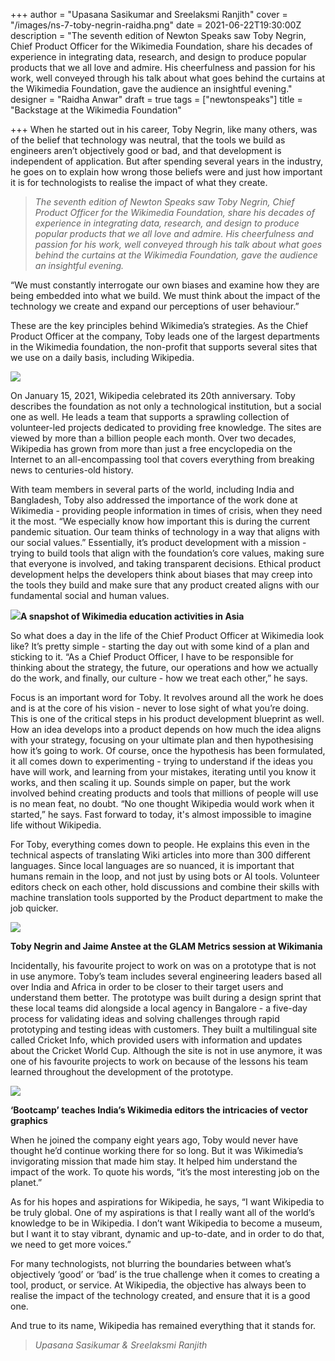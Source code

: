 +++
author = "Upasana Sasikumar and Sreelaksmi Ranjith"
cover = "/images/ns-7-toby-negrin-raidha.png"
date = 2021-06-22T19:30:00Z
description = "The seventh edition of Newton Speaks saw Toby Negrin, Chief Product Officer for the Wikimedia Foundation, share his decades of experience in integrating data, research, and design to produce popular products that we all love and admire. His cheerfulness and passion for his work, well conveyed through his talk about what goes behind the curtains at the Wikimedia Foundation, gave the audience an insightful evening."
designer = "Raidha Anwar"
draft = true
tags = ["newtonspeaks"]
title = "Backstage at the Wikimedia Foundation"

+++
When he started out in his career, Toby Negrin, like many others, was of the belief that technology was neutral, that the tools we build as engineers aren’t objectively good or bad, and that development is independent of application. But after spending several years in the industry, he goes on to explain how wrong those beliefs were and just how important it is for technologists to realise the impact of what they create.

> _The seventh edition of Newton Speaks saw Toby Negrin, Chief Product Officer for the Wikimedia Foundation, share his decades of experience in integrating data, research, and design to produce popular products that we all love and admire. His cheerfulness and passion for his work, well conveyed through his talk about what goes behind the curtains at the Wikimedia Foundation, gave the audience an insightful evening._

“We must constantly interrogate our own biases and examine how they are being embedded into what we build. We must think about the impact of the technology we create and expand our perceptions of user behaviour.”

These are the key principles behind Wikimedia’s strategies. As the Chief Product Officer at the company, Toby leads one of the largest departments in the Wikimedia foundation, the non-profit that supports several sites that we use on a daily basis, including Wikipedia.

![](/images/wikimedia-1.png)

On January 15, 2021, Wikipedia celebrated its 20th anniversary. Toby describes the foundation as not only a technological institution, but a social one as well. He leads a team that supports a sprawling collection of volunteer-led projects dedicated to providing free knowledge. The sites are viewed by more than a billion people each month. Over two decades, Wikipedia has grown from more than just a free encyclopedia on the Internet to an all-encompassing tool that covers everything from breaking news to centuries-old history.

With team members in several parts of the world, including India and Bangladesh, Toby also addressed the importance of the work done at Wikimedia - providing people information in times of crisis, when they need it the most. “We especially know how important this is during the current pandemic situation. Our team thinks of technology in a way that aligns with our social values.” Essentially, it’s product development with a mission - trying to build tools that align with the foundation’s core values, making sure that everyone is involved, and taking transparent decisions. Ethical product development helps the developers think about biases that may creep into the tools they build and make sure that any product created aligns with our fundamental social and human values.

**![](/images/asia-wiki.png)A snapshot of Wikimedia education activities in Asia**

So what does a day in the life of the Chief Product Officer at Wikimedia look like? It’s pretty simple - starting the day out with some kind of a plan and sticking to it. “As a Chief Product Officer, I have to be responsible for thinking about the strategy, the future, our operations and how we actually do the work, and finally, our culture - how we treat each other,” he says.

Focus is an important word for Toby. It revolves around all the work he does and is at the core of his vision - never to lose sight of what you’re doing. This is one of the critical steps in his product development blueprint as well. How an idea develops into a product depends on how much the idea aligns with your strategy, focusing on your ultimate plan and then hypothesising how it’s going to work. Of course, once the hypothesis has been formulated, it all comes down to experimenting - trying to understand if the ideas you have will work, and learning from your mistakes, iterating until you know it works, and then scaling it up. Sounds simple on paper, but the work involved behind creating products and tools that millions of people will use is no mean feat, no doubt. “No one thought Wikipedia would work when it started,” he says. Fast forward to today, it's almost impossible to imagine life without Wikipedia.

For Toby, everything comes down to people. He explains this even in the technical aspects of translating Wiki articles into more than 300 different languages. Since local languages are so nuanced, it is important that humans remain in the loop, and not just by using bots or AI tools. Volunteer editors check on each other, hold discussions and combine their skills with machine translation tools supported by the Product department to make the job quicker.

![](/images/glam-wiki.png)

**Toby Negrin and Jaime Anstee at the GLAM Metrics session at Wikimania**

Incidentally, his favourite project to work on was on a prototype that is not in use anymore. Toby’s team includes several engineering leaders based all over India and Africa in order to be closer to their target users and understand them better. The prototype was built during a design sprint that these local teams did alongside a local agency in Bangalore - a five-day process for validating ideas and solving challenges through rapid prototyping and testing ideas with customers. They built a multilingual site called Cricket Info, which provided users with information and updates about the Cricket World Cup. Although the site is not in use anymore, it was one of his favourite projects to work on because of the lessons his team learned throughout the development of the prototype.

![](/images/bootcamp-wiki.png)

**‘Bootcamp’ teaches India’s Wikimedia editors the intricacies of vector graphics**

When he joined the company eight years ago, Toby would never have thought he’d continue working there for so long. But it was Wikimedia’s invigorating mission that made him stay. It helped him understand the impact of the work. To quote his words, “it’s the most interesting job on the planet.”

As for his hopes and aspirations for Wikipedia, he says, “I want Wikipedia to be truly global. One of my aspirations is that I really want all of the world’s knowledge to be in Wikipedia. I don’t want Wikipedia to become a museum, but I want it to stay vibrant, dynamic and up-to-date, and in order to do that, we need to get more voices.”

For many technologists, not blurring the boundaries between what’s objectively ‘good’ or ‘bad’ is the true challenge when it comes to creating a tool, product, or service. At Wikipedia, the objective has always been to realise the impact of the technology created, and ensure that it is a good one.

And true to its name, Wikipedia has remained everything that it stands for.

> _Upasana Sasikumar & Sreelaksmi Ranjith_